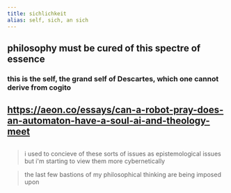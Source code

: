 ```yaml
---
title: sichlichkeit
alias: self, sich, an sich
---
```


## philosophy must be cured of this spectre of essence
### this is the self, the grand self of Descartes, which one cannot derive from cogito
## https://aeon.co/essays/can-a-robot-pray-does-an-automaton-have-a-soul-ai-and-theology-meet
## 
> i used to concieve of these sorts of issues as epistemological issues but i'm starting to view them more cybernetically

> the last few bastions of my philosophical thinking are being imposed upon

